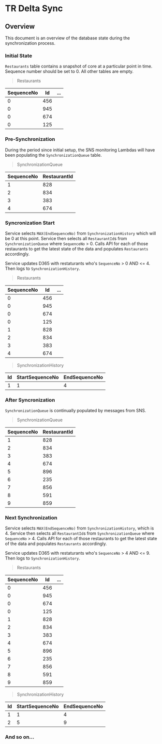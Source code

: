 # TR Delta Sync

## Overview

This document is an overview of the database state during the synchronization process.

### Initial State

`Restaurants` table contains a snapshot of core at a particular point in time. Sequence number should be set to 0.  All other tables are empty.

> Restaurants

|SequenceNo|Id|...|
|---|---|---|
|0|456||
|0|945||
|0|674||
|0|125||

### Pre-Synchronization

During the period since initial setup, the SNS monitoring Lambdas will have been populating the `SynchronizationQueue` table.

> SynchronizationQueue

|SequenceNo|RestaurantId|
|---|---|
|1|828|
|2|834|
|3|383|
|4|674|

### Syncronization Start

Service selects `MAX(EndSequenceNo)` from `SynchronizationHistory` which will be 0 at this point. Service then selects all `RestaurantId`s from `SynchronizationQueue` where `SequenceNo` > 0. Calls API for each of those restaurants to get the latest state of the data and populates `Restaurants` accordingly.

Service updates D365 with restaturants who's `SequenceNo` > 0 AND <= 4. Then logs to `SynchronizationHistory`.

> Restaurants

|SequenceNo|Id|...|
|---|---|---|
|0|456||
|0|945||
|0|674||
|0|125||
|1|828||
|2|834||
|3|383||
|4|674||


> SynchronizationHistory

|Id|StartSequenceNo|EndSequenceNo|
|---|---|---|
|1|1|4|

### After Syncronization

`SynchronizationQueue` is continually populated by messages from SNS.

> SynchronizationQueue

|SequenceNo|RestaurantId|
|---|---|
|1|828|
|2|834|
|3|383|
|4|674|
|5|896|
|6|235|
|7|856|
|8|591|
|9|859|

### Next Synchronization

Service selects `MAX(EndSequenceNo)` from `SynchronizationHistory`, which is 4. Service then selects all `RestaurantId`s from `SynchronizationQueue` where `SequenceNo` > 4. Calls API for each of those restaurants to get the latest state of the data and populates `Restaurants` accordingly.

Service updates D365 with restaturants who's `SequenceNo` > 4 AND <= 9. Then logs to `SynchronizationHistory`.

> Restaurants

|SequenceNo|Id|...|
|---|---|---|
|0|456||
|0|945||
|0|674||
|0|125||
|1|828||
|2|834||
|3|383||
|4|674||
|5|896||
|6|235||
|7|856||
|8|591||
|9|859||

> SynchronizationHistory

|Id|StartSequenceNo|EndSequenceNo|
|---|---|---|
|1|1|4|
|2|5|9|

### And so on...
